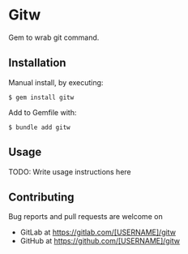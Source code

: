 # Gitw

Gem to wrab git command.

## Installation

Manual install, by executing:

    $ gem install gitw

Add to Gemfile with:

    $ bundle add gitw

## Usage

TODO: Write usage instructions here

## Contributing

Bug reports and pull requests are welcome on
- GitLab at https://gitlab.com/[USERNAME]/gitw
- GitHub at https://github.com/[USERNAME]/gitw
